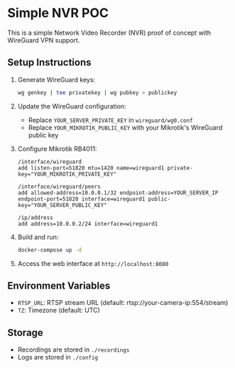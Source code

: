# Simple NVR POC

This is a simple Network Video Recorder (NVR) proof of concept with WireGuard VPN support.

## Setup Instructions

1. Generate WireGuard keys:
   ```bash
   wg genkey | tee privatekey | wg pubkey > publickey
   ```

2. Update the WireGuard configuration:
   - Replace `YOUR_SERVER_PRIVATE_KEY` in `wireguard/wg0.conf`
   - Replace `YOUR_MIKROTIK_PUBLIC_KEY` with your Mikrotik's WireGuard public key

3. Configure Mikrotik RB4011:
   ```
   /interface/wireguard
   add listen-port=51820 mtu=1420 name=wireguard1 private-key="YOUR_MIKROTIK_PRIVATE_KEY"
   
   /interface/wireguard/peers
   add allowed-address=10.0.0.1/32 endpoint-address=YOUR_SERVER_IP endpoint-port=51820 interface=wireguard1 public-key="YOUR_SERVER_PUBLIC_KEY"
   
   /ip/address
   add address=10.0.0.2/24 interface=wireguard1
   ```

4. Build and run:
   ```bash
   docker-compose up -d
   ```

5. Access the web interface at `http://localhost:8080`

## Environment Variables

- `RTSP_URL`: RTSP stream URL (default: rtsp://your-camera-ip:554/stream)
- `TZ`: Timezone (default: UTC)

## Storage

- Recordings are stored in `./recordings`
- Logs are stored in `./config`